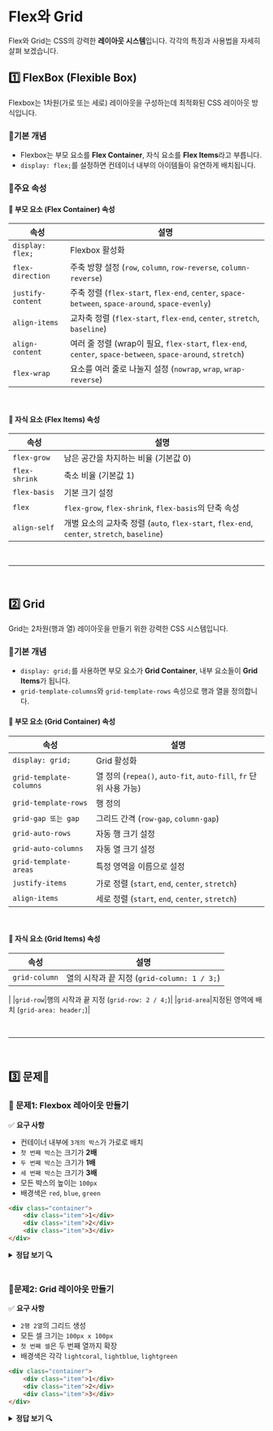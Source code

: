 # Flex와 Grid
Flex와 Grid는 CSS의 강력한 **레이아웃 시스템**입니다. 각각의 특징과 사용법을 자세히 살펴 보겠습니다.

## 1️⃣ FlexBox (Flexible Box)
Flexbox는 1차원(가로 또는 세로) 레이아웃을 구성하는데 최적화된 CSS 레이아웃 방식입니다.

### 🔹기본 개념
- Flexbox는 부모 요소를 **Flex Container**, 자식 요소를 **Flex Items**라고 부릅니다.
- `display: flex;`를 설정하면 컨테이너 내부의 아이템들이 유연하게 배치됩니다.

### 🔹주요 속성
#### 📌 부모 요소 (Flex Container) 속성
| 속성 | 설명|
| --- | --- |
| `display: flex;` | Flexbox 활성화 |
| `flex-direction` | 주축 방향 설정 (`row`, `column`, `row-reverse`, `column-reverse`)|
| `justify-content`| 주축 정렬 (`flex-start`, `flex-end`, `center`, `space-between`, `space-around`, `space-evenly`)|
| `align-items`| 교차축 정렬 (`flex-start`, `flex-end`, `center`, `stretch`, `baseline`)|
| `align-content`| 여러 줄 정렬 (wrap이 필요, `flex-start`, `flex-end`, `center`, `space-between`, `space-around`, `stretch`)|
| `flex-wrap`| 요소를 여러 줄로 나눌지 설정 (`nowrap`, `wrap`, `wrap-reverse`)|

<br>

#### 📌 자식 요소 (Flex Items) 속성
| 속성 | 설명|
| --- | --- |
| `flex-grow` | 남은 공간을 차지하는 비율 (기본값 0)|
| `flex-shrink` | 축소 비율 (기본값 1)|
| `flex-basis`| 기본 크기 설정|
| `flex`| `flex-grow`, `flex-shrink`, `flex-basis`의 단축 속성 |
| `align-self	`| 개별 요소의 교차축 정렬 (`auto`, `flex-start`, `flex-end`, `center`, `stretch`, `baseline`) |

<br>

---

<br>

## 2️⃣ Grid
Grid는 2차원(행과 열) 레이아웃을 만들기 위한 강력한 CSS 시스템입니다.

### 🔹기본 개념
- `display: grid;`를 사용하면 부모 요소가 **Grid Container**, 내부 요소들이 **Grid Items**가 됩니다.
- `grid-template-columns`와 `grid-template-rows` 속성으로 행과 열을 정의합니다.
#### 📌 부모 요소 (Grid Container) 속성
|속성|설명|
|---|---|
|`display: grid;`|	Grid 활성화|
|`grid-template-columns`|	열 정의 (`repea()`, `auto-fit`, `auto-fill`, `fr` 단위 사용 가능)|
|`grid-template-rows`|	행 정의|
|`grid-gap 또는 gap`|	그리드 간격 (`row-gap`, `column-gap`)|
|`grid-auto-rows`|	자동 행 크기 설정|
|`grid-auto-columns`|	자동 열 크기 설정|
|`grid-template-areas`|	특정 영역을 이름으로 설정|
|`justify-items`|	가로 정렬 (`start`, `end`, `center`, `stretch`)|
|`align-items`|	세로 정렬 (`start`, `end`, `center`, `stretch`)|

<br>

#### 📌 자식 요소 (Grid Items) 속성
|속성|설명|
|---|---|
|`grid-column`|열의 시작과 끝 지정 (`grid-column: 1 / 3;`)
|
|`grid-row`|행의 시작과 끝 지정 (`grid-row: 2 / 4;`)|
|`grid-area`|지정된 영역에 배치 (`grid-area: header;`)|


<br>

---

<br>

## 3️⃣ 문제🎯
### 🔹 문제1: Flexbox 레아이웃 만들기
✅ **요구 사항**  
- 컨테이너 내부에 `3개의 박스`가 가로로 배치  
- `첫 번째 박스`는 크기가 **2배**  
- `두 번째 박스`는 크기가 **1배**  
- `세 번째 박스`는 크기가 **3배**  
- 모든 박스의 높이는 `100px`  
- 배경색은 `red`, `blue`, `green`  

```html
<div class="container">
    <div class="item">1</div>
    <div class="item">2</div>
    <div class="item">3</div>
</div>
```

<details> <summary><strong>정답 보기 🔍</strong></summary>

<pre>
.container {
    display: flex;
}
.item:nth-child(1) { flex: 2; background: red; }
.item:nth-child(2) { flex: 1; background: blue; }
.item:nth-child(3) { flex: 3; background: green; }
.item {
    height: 100px;
    text-align: center;
    color: white;
    font-size: 20px;
    display: flex;
    align-items: center;
    justify-content: center;
}</pre>

[Flex-example](https://codepen.io/Jaeseok-Han/pen/ByBXvRQ)

</details>

<br>

### 🔹문제2: Grid 레이아웃 만들기
✅ **요구 사항**  
- `2행 2열`의 그리드 생성
- 모든 셀 크기는 `100px x 100px`
- `첫 번째 셀`은 두 번째 열까지 확장
- 배경색은 각각 `lightcoral`, `lightblue`, `lightgreen` 

```html
<div class="container">
    <div class="item">1</div>
    <div class="item">2</div>
    <div class="item">3</div>
</div>
```

<details> <summary><strong>정답 보기 🔍</strong></summary>

<pre>
.container {
    display: grid;
    grid-template-columns: repeat(2, 100px);
    grid-template-rows: repeat(2, 100px);
    gap: 10px;
}
.item:nth-child(1) {
    grid-column: span 2;
    background: lightcoral;
}
.item:nth-child(2) { background: lightblue; }
.item:nth-child(3) { background: lightgreen; }

.item {
    display: flex;
    align-items: center;
    justify-content: center;
    color: white;
    font-size: 20px;
}</pre>

[Grid-example](https://codepen.io/Jaeseok-Han/pen/EaYqGbr)

</details>

